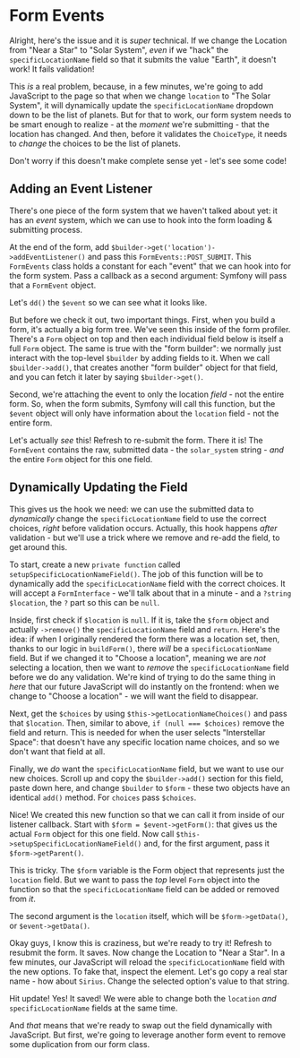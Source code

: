 # Form Events

Alright, here's the issue and it is *super* technical. If we change the Location
from "Near a Star" to "Solar System", *even* if we "hack" the `specificLocationName`
field so that it submits the value "Earth", it doesn't work! It fails validation!

This *is* a real problem, because, in a few minutes, we're going to add JavaScript
to the page so that when we change `location` to "The Solar System", it will
dynamically update the `specificLocationName` dropdown down to be the list of planets.
But for that to work, our form system needs to be smart enough to realize - at
the *moment* we're submitting - that the location has changed. And then, before it
validates the `ChoiceType`, it needs to *change* the choices to be the list of
planets.

Don't worry if this doesn't make complete sense yet - let's see some code!

## Adding an Event Listener

There's one piece of the form system that we haven't talked about yet: it has
an *event* system, which we can use to hook into the form loading & submitting
process.

At the end of the form, add `$builder->get('location')->addEventListener()` and
pass this `FormEvents::POST_SUBMIT`. This `FormEvents` class holds a constant for
each "event" that we can hook into for the form system. Pass a callback as a
second argument: Symfony will pass that a `FormEvent` object.

Let's `dd()` the `$event` so we can see what it looks like.

But before we check it out, two important things. First, when you build a form, it's
actually a big form tree. We've seen this inside of the form profiler. There's
a `Form` object on top and then each individual field below is itself a full `Form`
object. The same is true with the "form builder": we normally just interact with
the top-level `$builder` by adding fields to it. When we call `$builder->add()`,
that creates another "form builder" object for that field, and you can fetch it later
by saying `$builder->get()`.

Second, we're attaching the event to only the location *field* - not the entire
form. So, when the form submits, Symfony will call this function, but the
`$event` object will only have information about the `location` field - not the
entire form.

Let's actually *see* this! Refresh to re-submit the form. There it is! The
`FormEvent` contains the raw, submitted data - the `solar_system` string - *and*
the entire `Form` object for this one field.

## Dynamically Updating the Field

This gives us the hook we need: we can use the submitted data to *dynamically*
change the `specificLocationName` field to use the correct choices, *right* before
validation occurs. Actually, this hook happens *after* validation - but we'll
use a trick where we remove and re-add the field, to get around this.

To start, create a new `private function` called `setupSpecificLocationNameField()`. 
The job of this function will be to dynamically add the `specificLocationName`
field with the correct choices. It will accept a `FormInterface` - we'll talk
about that in a minute - and a `?string $location`, the `?` part so this can be
`null`.

Inside, first check if `$location` is `null`. If it is, take the `$form` object and
actually  `->remove()` the `specificLocationName` field and `return`. Here's the
idea: if when I originally rendered the form there was a location set, then, thanks
to our logic in `buildForm()`, there *will* be a `specificLocationName` field. But
if we changed it to "Choose a location", meaning we are *not* selecting a location,
then we want to *remove* the `specificLocationName` field before we do any validation.
We're kind of trying to do the same thing in *here* that our future JavaScript will
do instantly on the frontend: when we change to "Choose a location" - we will want
the field to disappear.

Next, get the `$choices` by using `$this->getLocationNameChoices()` and pass that
`$location`. Then, similar to above, `if (null === $choices)` remove the field
and return. This is needed for when the user selects "Interstellar Space": that
doesn't have any specific location name choices, and so we don't want that field
at all.

Finally, we *do* want the `specificLocationName` field, but we want to use our
new choices. Scroll up and copy the `$builder->add()` section for this field, paste
down here, and change `$builder` to `$form` - these two objects have an identical
`add()` method. For `choices` pass `$choices`.

Nice! We created this new function so that we can call it from inside of our listener
callback. Start with `$form = $event->getForm()`: that gives us the actual `Form`
object for this one field. Now call `$this->setupSpecificLocationNameField()` and,
for the first argument, pass it `$form->getParent()`.

This is tricky. The `$form` variable is the Form object that represents just
the `location` field. But we want to pass the *top* level `Form` object into
the function so that the `specificLocationName` field can be added or removed from
*it*.

The second argument is the `location` itself, which will be `$form->getData()`,
or `$event->getData()`.

Okay guys, I know this is craziness, but we're ready to try it! Refresh to resubmit
the form. It saves. Now change the Location to "Near a Star". In a few minutes,
our JavaScript will reload the `specificLocationName` field with the new options.
To fake that, inspect the element. Let's go copy a real star name - how about
`Sirius`. Change the selected option's value to that string.

Hit update! Yes! It saved! We were able to change both the `location` *and*
`specificLocationName` fields at the same time.

And *that* means that we're ready to swap out the field dynamically with JavaScript.
But first, we're going to leverage another form event to remove some duplication
from our form class.
